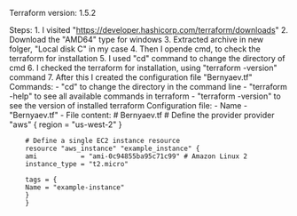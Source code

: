 Terraform version: 1.5.2

Steps: 
    1. I visited "https://developer.hashicorp.com/terraform/downloads"
    2. Download the "AMD64" type for windows
    3. Extracted archive in new folger, "Local disk C" in my case
    4. Then I opende cmd, to check the terraform for installation
    5. I used "cd" command to change the directory of cmd
    6. I checked the terraform for installation, using "terraform -version" command
    7. After this I created the configuration file "Bernyaev.tf"
Commands: 
    - "cd" to change the directory in the command line
    - "terraform -help" to see all available commands in terraform
    - "terraform -version" to see the version of installed terraform
Configuration file:
    - Name - "Bernyaev.tf"
    - File content:
        # Bernyaev.tf
        # Define the provider
        provider "aws" {
        region = "us-west-2"
        }

        # Define a single EC2 instance resource
        resource "aws_instance" "example_instance" {
        ami           = "ami-0c94855ba95c71c99" # Amazon Linux 2
        instance_type = "t2.micro"

        tags = {
        Name = "example-instance"
        }
        }
    